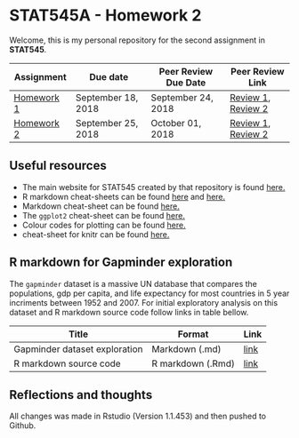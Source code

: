 # STAT545A - Homework 2
Welcome, this is my personal repository for the second assignment in **STAT545**. 

| **Assignment** | **Due date** | **Peer Review Due Date** | **Peer Review Link** |
| -------------- |--------------|--------------------------|----------------------|
|[Homework 1](https://github.com/STAT545-UBC-students/hw01-mattsada/blob/master/hw01_gapminder.md)|September 18, 2018|September 24, 2018| [Review 1](https://github.com/STAT545-UBC-students/hw01-seraphinearnold/issues/2), [Review 2](https://github.com/STAT545-UBC-students/hw01-alorentzian/issues/1)|
|[Homework 2]()|September 25, 2018|October 01, 2018  | [Review 1](), [Review 2]()|

## Useful resources

-   The main website for STAT545 created by that repository is found [here.](http://stat545.com/Classroom/ "STAT545 Main Webpage")
-   R markdown cheat-sheets can be found [here](https://www.rstudio.com/wp-content/uploads/2015/02/rmarkdown-cheatsheet.pdf "Cheat-sheet 1") and [here.](https://www.rstudio.com/wp-content/uploads/2016/03/rmarkdown-cheatsheet-2.0.pdf "Cheat sheet 2")
-   Markdown cheat-sheet can be found [here.](https://github.com/adam-p/markdown-here/wiki/Markdown-Cheatsheet "Markdown Cheat-sheet")
-   The `ggplot2` cheat-sheet can be found [here.](https://www.rstudio.com/wp-content/uploads/2015/03/ggplot2-cheatsheet.pdf "ggplot2 Cheat-sheet")
-   Colour codes for plotting can be found [here.](http://sape.inf.usi.ch/quick-reference/ggplot2/colour "Colour Codes")
-   cheat-sheet for knitr can be found [here.](https://cran.r-project.org/web/packages/knitr/vignettes/knitr-refcard.pdf "knitr Cheat Sheet")

## R markdown for Gapminder exploration
The `gapminder` dataset is a massive UN database that compares the populations, gdp per capita, and life expectancy for most countries in 5 year incriments between 1952 and 2007. For initial exploratory analysis on this dataset and R markdown source code follow links in table bellow. 

| **Title** | **Format** | **Link** |
| --------- |------------|----------|
|Gapminder dataset exploration|Markdown (.md)| [link](https://github.com/STAT545-UBC-students/hw02-mattsada/blob/master/hw02_ExploreGapminderAndUseDplyr.md)|
|R markdown source code|R markdown (.Rmd)| [link](https://github.com/STAT545-UBC-students/hw02-mattsada/blob/master/hw02_ExploreGapminderAndUseDplyr.Rmd)|

## Reflections and thoughts
All changes was made in Rstudio (Version 1.1.453) and then pushed to Github. 



